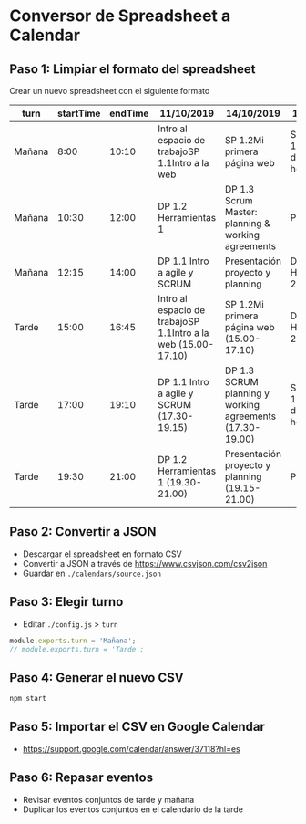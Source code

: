 # Conversor de Spreadsheet a Calendar

## Paso 1: Limpiar el formato del spreadsheet

Crear un nuevo spreadsheet con el siguiente formato

| turn   | startTime | endTime | 11/10/2019                                                     | 14/10/2019                                               | 15/10/2019                           |
| ------ | --------- | ------- | -------------------------------------------------------------- | -------------------------------------------------------- | ------------------------------------ |
| Mañana | 8:00      | 10:10   | Intro al espacio de trabajoSP 1.1Intro a la web                | SP 1.2Mi primera página web                              | SP 1.3Modelo de cajas y herramientas |
| Mañana | 10:30     | 12:00   | DP 1.2 Herramientas 1                                          | DP 1.3 Scrum Master: planning & working agreements       | Proyecto                             |
| Mañana | 12:15     | 14:00   | DP 1.1 Intro a agile y SCRUM                                   | Presentación proyecto y planning                         | DP 1.4 Herramientas 2                |
| Tarde  | 15:00     | 16:45   | Intro al espacio de trabajoSP 1.1Intro a la web (15.00- 17.10) | SP 1.2Mi primera página web (15.00-17.10)                | DP 1.4 Herramientas 2                |
| Tarde  | 17:00     | 19:10   | DP 1.1 Intro a agile y SCRUM (17.30- 19.15)                    | DP 1.3 SCRUM planning y working agreements (17.30-19.00) | SP 1.3Modelo de cajas y herramientas |
| Tarde  | 19:30     | 21:00   | DP 1.2 Herramientas 1 (19.30- 21.00)                           | Presentación proyecto y planning (19.15-21.00)           | Proyecto                             |

## Paso 2: Convertir a JSON

- Descargar el spreadsheet en formato CSV
- Convertir a JSON a través de https://www.csvjson.com/csv2json
- Guardar en `./calendars/source.json`

## Paso 3: Elegir turno

- Editar `./config.js` > `turn`

```javascript
module.exports.turn = 'Mañana';
// module.exports.turn = 'Tarde';
```

## Paso 4: Generar el nuevo CSV

```bash
npm start
```

## Paso 5: Importar el CSV en Google Calendar

- https://support.google.com/calendar/answer/37118?hl=es

## Paso 6: Repasar eventos

- Revisar eventos conjuntos de tarde y mañana
- Duplicar los eventos conjuntos en el calendario de la tarde
